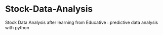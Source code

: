 # Stock-Data-Analysis
Stock Data Analysis after learning from Educative : predictive data analysis with python
